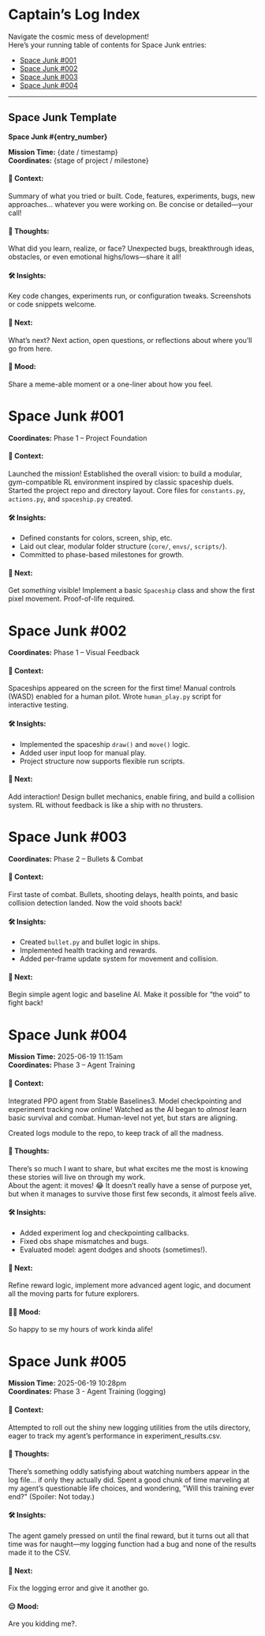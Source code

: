 # Captain’s Log Index

Navigate the cosmic mess of development!  
Here’s your running table of contents for Space Junk entries:

- [Space Junk #001](#space-junk-001)
- [Space Junk #002](#space-junk-002)
- [Space Junk #003](#space-junk-003)
- [Space Junk #004](#space-junk-004)


---

## Space Junk Template

**Space Junk #{entry_number}**

**Mission Time:** {date / timestamp}  
**Coordinates:** {stage of project / milestone}

#### 🚀 Context:
Summary of what you tried or built. Code, features, experiments, bugs, new approaches… whatever you were working on. Be concise or detailed—your call!

#### 🌌 Thoughts:
What did you learn, realize, or face? Unexpected bugs, breakthrough ideas, obstacles, or even emotional highs/lows—share it all!

#### 🛠️ Insights:
Key code changes, experiments run, or configuration tweaks. Screenshots or code snippets welcome.

#### 🧭 Next:
What’s next? Next action, open questions, or reflections about where you’ll go from here.

#### 🫠 Mood:
Share a meme-able moment or a one-liner about how you feel.



# Space Junk #001

**Coordinates:** Phase 1 – Project Foundation

#### 🚀 Context:
Launched the mission! Established the overall vision: to build a modular, gym-compatible RL environment inspired by classic spaceship duels. Started the project repo and directory layout. Core files for `constants.py`, `actions.py`, and `spaceship.py` created.


#### 🛠️ Insights:
- Defined constants for colors, screen, ship, etc.
- Laid out clear, modular folder structure (`core/`, `envs/`, `scripts/`).
- Committed to phase-based milestones for growth.

#### 🧭 Next:
Get *something* visible! Implement a basic `Spaceship` class and show the first pixel movement. Proof-of-life required.

# Space Junk #002

**Coordinates:** Phase 1 – Visual Feedback

#### 🚀 Context:
Spaceships appeared on the screen for the first time! Manual controls (WASD) enabled for a human pilot. Wrote `human_play.py` script for interactive testing.

#### 🛠️ Insights:
- Implemented the spaceship `draw()` and `move()` logic.
- Added user input loop for manual play.
- Project structure now supports flexible run scripts.

#### 🧭 Next:
Add interaction! Design bullet mechanics, enable firing, and build a collision system. RL without feedback is like a ship with no thrusters.

# Space Junk #003

**Coordinates:** Phase 2 – Bullets & Combat

#### 🚀 Context:
First taste of combat. Bullets, shooting delays, health points, and basic collision detection landed. Now the void shoots back!

#### 🛠️ Insights:
- Created `bullet.py` and bullet logic in ships.
- Implemented health tracking and rewards.
- Added per-frame update system for movement and collision.

#### 🧭 Next:
Begin simple agent logic and baseline AI. Make it possible for “the void” to fight back!

# Space Junk #004
**Mission Time:** 2025-06-19 11:15am  
**Coordinates:** Phase 3 – Agent Training

#### 🚀 Context:
Integrated PPO agent from Stable Baselines3. Model checkpointing and experiment tracking now online! Watched as the AI began to *almost* learn basic survival and combat. Human-level not yet, but stars are aligning.

Created logs module to the repo, to keep track of all the madness.

#### 🌌 Thoughts:
There’s so much I want to share, but what excites me the most is knowing these stories will live on through my work.  
About the agent: it moves! 😂 It doesn’t really have a sense of purpose yet, but when it manages to survive those first few seconds, it almost feels alive.


#### 🛠️ Insights:
- Added experiment log and checkpointing callbacks.
- Fixed obs shape mismatches and bugs.
- Evaluated model: agent dodges and shoots (sometimes!).

#### 🧭 Next:
Refine reward logic, implement more advanced agent logic, and document all the moving parts for future explorers.

#### 🥲✨ Mood:
So happy to se my hours of work kinda alife!

# Space Junk #005

**Mission Time:** 2025-06-19 10:28pm  
**Coordinates:** Phase 3 - Agent Training (logging)

#### 🚀 Context:
Attempted to roll out the shiny new logging utilities from the utils directory, eager to track my agent’s performance in experiment_results.csv. 


#### 🌌 Thoughts:
There’s something oddly satisfying about watching numbers appear in the log file… if only they actually did. Spent a good chunk of time marveling at my agent’s questionable life choices, and wondering, "Will this training ever end?" (Spoiler: Not today.)

#### 🛠️ Insights:
The agent gamely pressed on until the final reward, but it turns out all that time was for naught—my logging function had a bug and none of the results made it to the CSV.

#### 🧭 Next:
Fix the logging error and give it another go.

#### 😑 Mood:
Are you kidding me?.